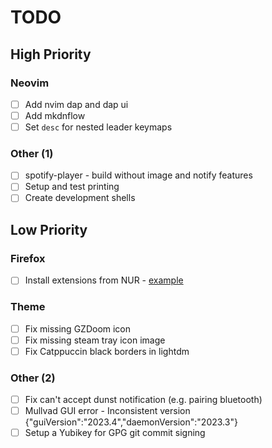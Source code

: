 # TODO

## High Priority

### Neovim

- [ ] Add nvim dap and dap ui
- [ ] Add mkdnflow
- [ ] Set `desc` for nested leader keymaps

### Other (1)

- [ ] spotify-player - build without image and notify features
- [ ] Setup and test printing
- [ ] Create development shells

## Low Priority

### Firefox

- [ ] Install extensions from NUR - [example](https://github.com/rhoriguchi/nixos-setup/blob/master/flake.nix)

### Theme

- [ ] Fix missing GZDoom icon
- [ ] Fix missing steam tray icon image
- [ ] Fix Catppuccin black borders in lightdm

### Other (2)

- [ ] Fix can't accept dunst notification (e.g. pairing bluetooth)
- [ ] Mullvad GUI error - Inconsistent version {"guiVersion":"2023.4","daemonVersion":"2023.3"}
- [ ] Setup a Yubikey for GPG git commit signing
